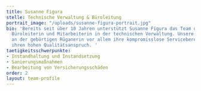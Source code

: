 ```yaml
---
title: Susanne Figura
stelle: Technische Verwaltung & Büroleitung
portrait_image: "/uploads/susanne-figura-portrait.jpg"
bio: 'Bereits seit über 10 Jahren unterstützt Susanne Figura das Team der HGR als
  Büroleiterin und Mitarbeiterin in der technischen Verwaltung. Unsere Kunden schätzen
  an der gebürtigen Rüganerin vor allem ihre kompromisslose Servicebereitschaft und
  ihren hohen Qualitätsanspruch. '
taetigkeitsschwerpunkte:
- Instandhaltung und Instandsetzung
- Sanierungsmaßnahmen
- Bearbeitung von Versicherungsschäden
order: 2
layout: team-profile
---
```


